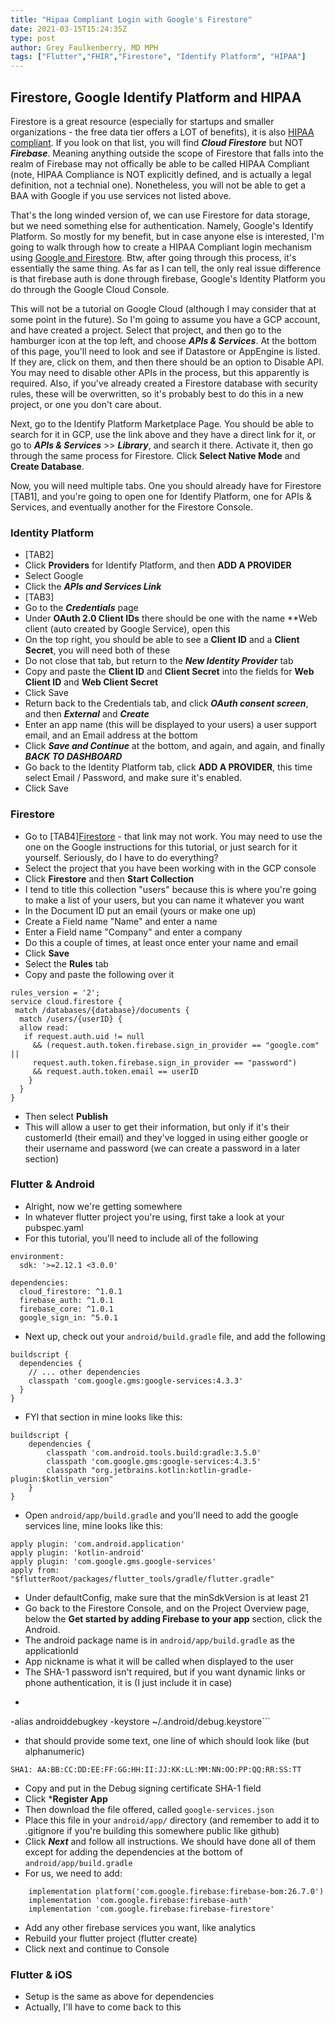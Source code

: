 ```yaml
---
title: "Hipaa Compliant Login with Google's Firestore"
date: 2021-03-15T15:24:35Z
type: post
author: Grey Faulkenberry, MD MPH
tags: ["Flutter","FHIR","Firestore", "Identify Platform", "HIPAA"]
---
```


## Firestore, Google Identify Platform and HIPAA

Firestore is a great resource (especially for startups and smaller organizations - the free data tier offers a LOT of benefits), it is also [HIPAA compliant](https://cloud.google.com/security/compliance/hipaa-compliance). If you look on that list, you will find ***Cloud Firestore*** but NOT ***Firebase***. Meaning anything outside the scope of Firestore that falls into the realm of Firebase may not offically be able to be called HIPAA Compliant (note, HIPAA Compliance is NOT explicitly defined, and is actually a legal definition, not a technial one). Nonetheless, you will not be able to get a BAA with Google if you use services not listed above.

That's the long winded version of, we can use Firestore for data storage, but we need something else for authentication. Namely, Google's Identify Platform. So mostly for my benefit, but in case anyone else is interested, I'm going to walk through how to create a HIPAA Compliant login mechanism using [Google and Firestore](https://cloud.google.com/solutions/authenticating-users-to-firestore-with-identity-platform-and-google-identities). Btw, after going through this process, it's essentially the same thing. As far as I can tell, the only real issue difference is that firebase auth is done through firebase, Google's Identity Platform you do through the Google Cloud Console. 

This will not be a tutorial on Google Cloud (although I may consider that at some point in the future). So I'm going to assume you have a GCP account, and have created a project. Select that project, and then go to the hamburger icon at the top left, and choose ***APIs & Services***. At the bottom of this page, you'll need to look and see if Datastore or AppEngine is listed. If they are, click on them, and then there should be an option to Disable API. You may need to disable other APIs in the process, but this apparently is required. Also, if you've already created a Firestore database with security rules, these will be overwritten, so it's probably best to do this in a new project, or one you don't care about.

Next, go to the Identify Platform Marketplace Page. You should be able to search for it in GCP, use the link above and they have a direct link for it, or go to ***APIs & Services*** >> ***Library***, and search it there. Activate it, then go through the same process for Firestore. Click **Select Native Mode** and **Create Database**.

Now, you will need multiple tabs. One you should already have for Firestore [TAB1], and you're going to open one for Identify Platform, one for APIs & Services, and eventually another for the Firestore Console. 
### Identity Platform
- [TAB2]
- Click **Providers** for Identify Platform, and then **ADD A PROVIDER**
- Select Google
- Click the ***APIs and Services Link***
- [TAB3]
- Go to the ***Credentials*** page
- Under **OAuth 2.0 Client IDs** there should be one with the name **Web client (auto created by Google Service), open this
- On the top right, you should be able to see a **Client ID** and a **Client Secret**, you will need both of these
- Do not close that tab, but return to the ***New Identity Provider*** tab
- Copy and paste the **Client ID** and **Client Secret** into the fields for **Web Client ID** and **Web Client Secret**
- Click Save
- Return back to the Credentials tab, and click ***OAuth consent screen***, and then ***External*** and ***Create***
- Enter an app name (this will be displayed to your users) a user support email, and an Email address at the bottom
- Click ***Save and Continue*** at the bottom, and again, and again, and finally ***BACK TO DASHBOARD***
- Go back to the Identity Platform tab, click **ADD A PROVIDER**, this time select Email / Password, and make sure it's enabled.
- Click Save

### Firestore
- Go to [TAB4][Firestore](https://console.firebase.google.com/) - that link may not work. You may need to use the one on the Google instructions for this tutorial, or just search for it yourself. Seriously, do I have to do everything?
- Select the project that you have been working with in the GCP console
- Click **Firestore** and then **Start Collection**
- I tend to title this collection "users" because this is where you're going to make a list of your users, but you can name it whatever you want
- In the Document ID put an email (yours or make one up)
- Create a Field name "Name" and enter a name
- Enter a Field name "Company" and enter a company
- Do this a couple of times, at least once enter your name and email
- Click **Save**
- Select the **Rules** tab 
- Copy and paste the following over it

```
rules_version = '2';
service cloud.firestore {
 match /databases/{database}/documents { 
  match /users/{userID} {
  allow read:
   if request.auth.uid != null
     && (request.auth.token.firebase.sign_in_provider == "google.com" ||
     request.auth.token.firebase.sign_in_provider == "password")
     && request.auth.token.email == userID
    }
  }
}
```
- Then select **Publish**
- This will allow a user to get their information, but only if it's their customerId (their email) and they've logged in using either google or their username and password (we can create a password in a later section)

### Flutter & Android
- Alright, now we're getting somewhere
- In whatever flutter project you're using, first take a look at your pubspec.yaml
- For this tutorial, you'll need to include all of the following
```
environment:
  sdk: '>=2.12.1 <3.0.0'

dependencies:
  cloud_firestore: ^1.0.1
  firebase_auth: ^1.0.1
  firebase_core: ^1.0.1
  google_sign_in: ^5.0.1
```
- Next up, check out your ```android/build.gradle``` file, and add the following
```
buildscript {
  dependencies {
    // ... other dependencies
    classpath 'com.google.gms:google-services:4.3.3'
  }
}
```
- FYI that section in mine looks like this:
```
buildscript {
    dependencies {
        classpath 'com.android.tools.build:gradle:3.5.0'
        classpath 'com.google.gms:google-services:4.3.5'
        classpath "org.jetbrains.kotlin:kotlin-gradle-plugin:$kotlin_version"
    }
}
```
- Open ```android/app/build.gradle``` and you'll need to add the google services line, mine looks like this:
```
apply plugin: 'com.android.application'
apply plugin: 'kotlin-android'
apply plugin: 'com.google.gms.google-services'
apply from: "$flutterRoot/packages/flutter_tools/gradle/flutter.gradle"
```
- Under defaultConfig, make sure that the minSdkVersion is at least 21
- Go back to the Firestore Console, and on the Project Overview page, below the **Get started by adding Firebase to your app** section, click the Android.
- The android package name is in ```android/app/build.gradle``` as the applicationId
- App nickname is what it will be called when displayed to the user
- The SHA-1 password isn't required, but if you want dynamic links or phone authentication, it is (I just include it in case)
- ```$ keytool -list -v \
-alias androiddebugkey -keystore ~/.android/debug.keystore```
- that should provide some text, one line of which should look like (but alphanumeric)
```
SHA1: AA:BB:CC:DD:EE:FF:GG:HH:II:JJ:KK:LL:MM:NN:OO:PP:QQ:RR:SS:TT
```
- Copy and put in the Debug signing certificate SHA-1 field
- Click ***Register App**
- Then download the file offered, called ```google-services.json```
- Place this file in your ```android/app/``` directory (and remember to add it to .gitignore if you're building this somewhere public like github)
- Click ***Next*** and follow all instructions. We should have done all of them except for adding the dependencies at the bottom of ```android/app/build.gradle```
- For us, we need to add:
```
    implementation platform('com.google.firebase:firebase-bom:26.7.0')
    implementation 'com.google.firebase:firebase-auth'
    implementation 'com.google.firebase:firebase-firestore'
```
- Add any other firebase services you want, like analytics
- Rebuild your flutter project (flutter create)
- Click next and continue to Console

### Flutter & iOS
- Setup is the same as above for dependencies
- Actually, I'll have to come back to this
